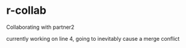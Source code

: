 # r-collab
Collaborating with partner2

currently working on line 4, going to inevitably cause a merge conflict

